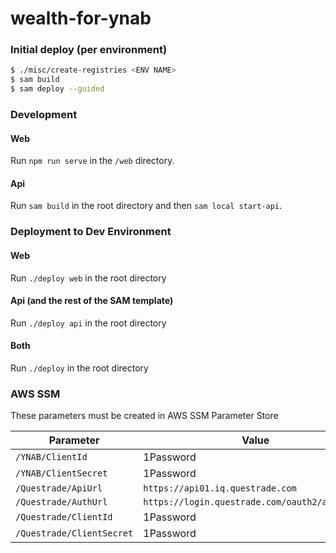 # wealth-for-ynab

### Initial deploy (per environment)

```sh
$ ./misc/create-registries <ENV NAME>
$ sam build
$ sam deploy --guided
```

### Development

#### Web

Run `npm run serve` in the `/web` directory.

#### Api

Run `sam build` in the root directory and then `sam local start-api`.

### Deployment to Dev Environment

#### Web

Run `./deploy web` in the root directory

#### Api (and the rest of the SAM template)

Run `./deploy api` in the root directory

#### Both

Run `./deploy` in the root directory

### AWS SSM

These parameters must be created in AWS SSM Parameter Store

| Parameter                 | Value                                          |
| ------------------------- | ---------------------------------------------- |
| `/YNAB/ClientId`          | 1Password                                      |
| `/YNAB/ClientSecret`      | 1Password                                      |
| `/Questrade/ApiUrl`       | `https://api01.iq.questrade.com`               |
| `/Questrade/AuthUrl`      | `https://login.questrade.com/oauth2/authorize` |
| `/Questrade/ClientId`     | 1Password                                      |
| `/Questrade/ClientSecret` | 1Password                                      |
